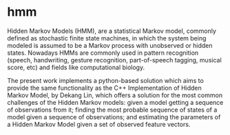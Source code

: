 # hmm
Hidden Markov Models (HMM), are a statistical Markov model, commonly defined as stochastic finite state machines, in which the system being modeled is assumed to be a Markov process with unobserved or hidden states. Nowadays HMMs are commonly used in pattern recognition (speech, handwriting, gesture recognition, part-of-speech tagging, musical score, etc) and fields like computational biology.
    
The present work implements a python-based solution which aims to provide the same functionality as the C++ Implementation of Hidden Markov Model, by Dekang Lin, which offers a solution for the most common challenges of the Hidden Markov models: given a model getting a sequence of observations from it; finding the most probable sequence of states of a model given a sequence of observations; and estimating the parameters of a Hidden Markov Model given a set of observed feature vectors.

